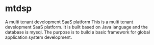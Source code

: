 # mtdsp
 A multi tenant development SaaS platform 
This is a multi tenant development SaaS platform. It is built based on Java language and the database is mysql. The purpose is to build a basic framework for global application system development.
